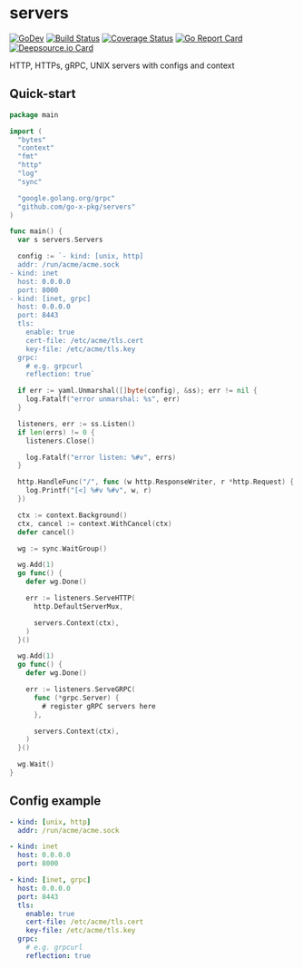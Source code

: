# servers

[![GoDev][godev-image]][godev-url]
[![Build Status][build-image]][build-url]
[![Coverage Status][coverage-image]][coverage-url]
[![Go Report Card][goreport-image]][goreport-url]
[![Deepsource.io Card][deepsource-io-image]][deepsource-io-url]

HTTP, HTTPs, gRPC, UNIX servers with configs and context

## Quick-start

```go
package main

import (
  "bytes"
  "context"
  "fmt"
  "http"
  "log"
  "sync"

  "google.golang.org/grpc"
  "github.com/go-x-pkg/servers"
)

func main() {
  var s servers.Servers

  config := `- kind: [unix, http]
  addr: /run/acme/acme.sock
- kind: inet
  host: 0.0.0.0
  port: 8000
- kind: [inet, grpc]
  host: 0.0.0.0
  port: 8443
  tls:
    enable: true
    cert-file: /etc/acme/tls.cert
    key-file: /etc/acme/tls.key
  grpc:
    # e.g. grpcurl
    reflection: true`

  if err := yaml.Unmarshal([]byte(config), &ss); err != nil {
    log.Fatalf("error unmarshal: %s", err)
  }

  listeners, err := ss.Listen()
  if len(errs) != 0 {
    listeners.Close()

    log.Fatalf("error listen: %#v", errs)
  }

  http.HandleFunc("/", func (w http.ResponseWriter, r *http.Request) {
    log.Printf("[<] %#v %#v", w, r)
  })

  ctx := context.Background()
  ctx, cancel := context.WithCancel(ctx)
  defer cancel()

  wg := sync.WaitGroup()

  wg.Add(1)
  go func() {
    defer wg.Done()

    err := listeners.ServeHTTP(
      http.DefaultServerMux,

      servers.Context(ctx),
    )
  }()

  wg.Add(1)
  go func() {
    defer wg.Done()

    err := listeners.ServeGRPC(
      func (*grpc.Server) {
        # register gRPC servers here
      },

      servers.Context(ctx),
    )
  }()

  wg.Wait()
}
```

## Config example

```yaml
- kind: [unix, http]
  addr: /run/acme/acme.sock

- kind: inet
  host: 0.0.0.0
  port: 8000

- kind: [inet, grpc]
  host: 0.0.0.0
  port: 8443
  tls:
    enable: true
    cert-file: /etc/acme/tls.cert
    key-file: /etc/acme/tls.key
  grpc:
    # e.g. grpcurl
    reflection: true
```

[godev-image]: https://img.shields.io/badge/go.dev-reference-5272B4?logo=go&logoColor=white
[godev-url]: https://pkg.go.dev/github.com/go-x-pkg/servers

[build-image]: https://app.travis-ci.com/go-x-pkg/servers.svg?branch=master
[build-url]: https://app.travis-ci.com/github/go-x-pkg/servers

[coverage-image]: https://coveralls.io/repos/github/go-x-pkg/servers/badge.svg?branch=master
[coverage-url]: https://coveralls.io/github/go-x-pkg/servers?branch=master

[goreport-image]: https://goreportcard.com/badge/github.com/go-x-pkg/servers
[goreport-url]: https://goreportcard.com/report/github.com/go-x-pkg/servers

[deepsource-io-image]: https://static.deepsource.io/deepsource-badge-light-mini.svg
[deepsource-io-url]: https://deepsource.io/gh/go-x-pkg/servers/?ref=repository-badge

